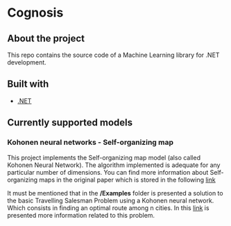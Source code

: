 # Cognosis

## About the project

This repo contains the source code of a Machine Learning library for .NET development.

## Built with

* [.NET](https://dotnet.microsoft.com/en-us/)

## Currently supported models

### Kohonen neural networks - Self-organizing map
This project implements the Self-organizing map model (also called Kohonen Neural Network). The algorithm implemented is adequate for any particular number of dimensions. You can find more information about Self-organizing maps in the original paper which is stored in the following [link](https://ieeexplore.ieee.org/document/58325)

It must be mentioned that in the **/Examples** folder is presented a solution to the basic Travelling Salesman Problem using a Kohonen neural network. Which consists in finding an optimal route among n cities. In this [link](https://www.csd.uoc.gr/~hy583/papers/ch11.pdf) is presented more information related to this problem. 
